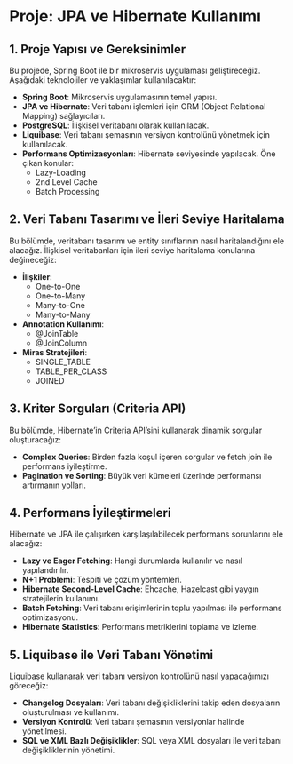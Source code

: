 # Proje: JPA ve Hibernate Kullanımı

## 1. Proje Yapısı ve Gereksinimler
Bu projede, Spring Boot ile bir mikroservis uygulaması geliştireceğiz. Aşağıdaki teknolojiler ve yaklaşımlar kullanılacaktır:

- **Spring Boot**: Mikroservis uygulamasının temel yapısı.
- **JPA ve Hibernate**: Veri tabanı işlemleri için ORM (Object Relational Mapping) sağlayıcıları.
- **PostgreSQL**: İlişkisel veritabanı olarak kullanılacak.
- **Liquibase**: Veri tabanı şemasının versiyon kontrolünü yönetmek için kullanılacak.
- **Performans Optimizasyonları**: Hibernate seviyesinde yapılacak. Öne çıkan konular:
    - Lazy-Loading
    - 2nd Level Cache
    - Batch Processing

## 2. Veri Tabanı Tasarımı ve İleri Seviye Haritalama
Bu bölümde, veritabanı tasarımı ve entity sınıflarının nasıl haritalandığını ele alacağız. İlişkisel veritabanları için ileri seviye haritalama konularına değineceğiz:

- **İlişkiler**:
    - One-to-One
    - One-to-Many
    - Many-to-One
    - Many-to-Many
- **Annotation Kullanımı**:
    - @JoinTable
    - @JoinColumn
- **Miras Stratejileri**:
    - SINGLE_TABLE
    - TABLE_PER_CLASS
    - JOINED

## 3. Kriter Sorguları (Criteria API)
Bu bölümde, Hibernate’in Criteria API’sini kullanarak dinamik sorgular oluşturacağız:

- **Complex Queries**: Birden fazla koşul içeren sorgular ve fetch join ile performans iyileştirme.
- **Pagination ve Sorting**: Büyük veri kümeleri üzerinde performansı artırmanın yolları.

## 4. Performans İyileştirmeleri
Hibernate ve JPA ile çalışırken karşılaşılabilecek performans sorunlarını ele alacağız:

- **Lazy ve Eager Fetching**: Hangi durumlarda kullanılır ve nasıl yapılandırılır.
- **N+1 Problemi**: Tespiti ve çözüm yöntemleri.
- **Hibernate Second-Level Cache**: Ehcache, Hazelcast gibi yaygın stratejilerin kullanımı.
- **Batch Fetching**: Veri tabanı erişimlerinin toplu yapılması ile performans optimizasyonu.
- **Hibernate Statistics**: Performans metriklerini toplama ve izleme.

## 5. Liquibase ile Veri Tabanı Yönetimi
Liquibase kullanarak veri tabanı versiyon kontrolünü nasıl yapacağımızı göreceğiz:

- **Changelog Dosyaları**: Veri tabanı değişikliklerini takip eden dosyaların oluşturulması ve kullanımı.
- **Versiyon Kontrolü**: Veri tabanı şemasının versiyonlar halinde yönetilmesi.
- **SQL ve XML Bazlı Değişiklikler**: SQL veya XML dosyaları ile veri tabanı değişikliklerinin yönetimi.
